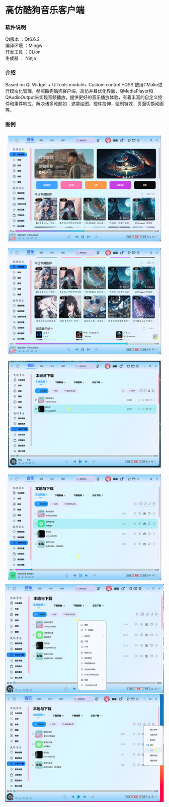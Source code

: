 # 高仿酷狗音乐客户端

### 软件说明
Qt版本 ：Qt6.6.2         
编译环境 ：Mingw        
开发工具 ：CLion        
生成器 ： Ninja        

### 介绍
Based on Qt Widget + UiTools module+ Custom control +QSS
使用CMake进行模块化管理，参照酷狗酷狗客户端，高仿并且优化界面，QMediaPlayer和QAudioOutput来实现音频播放，提供更好的音乐播放体验，有着丰富的自定义控件和事件响应，解决诸多难题如：遮罩绘图，控件拉伸，绘制特效，页面切换动画等。

### 图例
![输入图片说明](image-show/image1.png)
![输入图片说明](image-show/image2.png)
![输入图片说明](image-show/image3.png)
![输入图片说明](image-show/image4.png)
![输入图片说明](image-show/image5.png)
![输入图片说明](image-show/image6.png)
